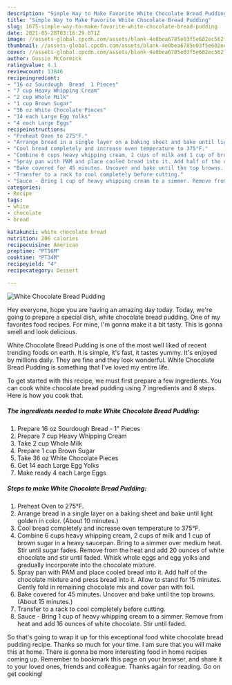 ```yaml
---
description: "Simple Way to Make Favorite White Chocolate Bread Pudding"
title: "Simple Way to Make Favorite White Chocolate Bread Pudding"
slug: 1675-simple-way-to-make-favorite-white-chocolate-bread-pudding
date: 2021-05-28T03:16:29.071Z
image: //assets-global.cpcdn.com/assets/blank-4e0bea6785e03f5e602ec562f230caae08da540cada707380b4fe1bbebba43da.png
thumbnail: //assets-global.cpcdn.com/assets/blank-4e0bea6785e03f5e602ec562f230caae08da540cada707380b4fe1bbebba43da.png
cover: //assets-global.cpcdn.com/assets/blank-4e0bea6785e03f5e602ec562f230caae08da540cada707380b4fe1bbebba43da.png
author: Gussie McCormick
ratingvalue: 4.1
reviewcount: 13846
recipeingredient:
- "16 oz Sourdough  Bread  1 Pieces"
- "7 cup Heavy Whipping Cream"
- "2 cup Whole Milk"
- "1 cup Brown Sugar"
- "36 oz White Chocolate Pieces"
- "14 each Large Egg Yolks"
- "4 each Large Eggs"
recipeinstructions:
- "Preheat Oven to 275°F."
- "Arrange bread in a single layer on a baking sheet and bake until light golden in color. (About 10 minutes.)"
- "Cool bread completely and increase oven temperature to 375°F."
- "Combine 6 cups heavy whipping cream, 2 cups of milk and 1 cup of brown sugar in a heavy saucepan. Bring to a simmer over medium heat. Stir until sugar fades. Remove from the heat and add 20 ounces of white chocolate and stir until faded. Whisk whole eggs and egg yolks and gradually incorporate  into the chocolate mixture."
- "Spray pan with PAM and place cooled bread into it. Add half of the chocolate mixture and press bread into it. Allow to stand for 15 minutes. Gently fold in remaining chocolate mix and cover pan with foil."
- "Bake covered for 45 minutes. Uncover and bake until the top browns. (About 15 minutes.)"
- "Transfer to a rack to cool completely before cutting."
- "Sauce - Bring 1 cup of heavy whipping cream to a simmer. Remove from heat and add 16 ounces of white chocolate. Stir until faded."
categories:
- Recipe
tags:
- white
- chocolate
- bread

katakunci: white chocolate bread 
nutrition: 206 calories
recipecuisine: American
preptime: "PT16M"
cooktime: "PT34M"
recipeyield: "4"
recipecategory: Dessert

---
```



![White Chocolate Bread Pudding](//assets-global.cpcdn.com/assets/blank-4e0bea6785e03f5e602ec562f230caae08da540cada707380b4fe1bbebba43da.png)

Hey everyone, hope you are having an amazing day today. Today, we're going to prepare a special dish, white chocolate bread pudding. One of my favorites food recipes. For mine, I'm gonna make it a bit tasty. This is gonna smell and look delicious.



White Chocolate Bread Pudding is one of the most well liked of recent trending foods on earth. It is simple, it's fast, it tastes yummy. It's enjoyed by millions daily. They are fine and they look wonderful. White Chocolate Bread Pudding is something that I've loved my entire life.


To get started with this recipe, we must first prepare a few ingredients. You can cook white chocolate bread pudding using 7 ingredients and 8 steps. Here is how you cook that.

<!--inarticleads1-->

##### The ingredients needed to make White Chocolate Bread Pudding:

1. Prepare 16 oz Sourdough  Bread - 1&#34; Pieces
1. Prepare 7 cup Heavy Whipping Cream
1. Take 2 cup Whole Milk
1. Prepare 1 cup Brown Sugar
1. Take 36 oz White Chocolate Pieces
1. Get 14 each Large Egg Yolks
1. Make ready 4 each Large Eggs




<!--inarticleads2-->

##### Steps to make White Chocolate Bread Pudding:

1. Preheat Oven to 275°F.
1. Arrange bread in a single layer on a baking sheet and bake until light golden in color. (About 10 minutes.)
1. Cool bread completely and increase oven temperature to 375°F.
1. Combine 6 cups heavy whipping cream, 2 cups of milk and 1 cup of brown sugar in a heavy saucepan. Bring to a simmer over medium heat. Stir until sugar fades. Remove from the heat and add 20 ounces of white chocolate and stir until faded. Whisk whole eggs and egg yolks and gradually incorporate  into the chocolate mixture.
1. Spray pan with PAM and place cooled bread into it. Add half of the chocolate mixture and press bread into it. Allow to stand for 15 minutes. Gently fold in remaining chocolate mix and cover pan with foil.
1. Bake covered for 45 minutes. Uncover and bake until the top browns. (About 15 minutes.)
1. Transfer to a rack to cool completely before cutting.
1. Sauce - Bring 1 cup of heavy whipping cream to a simmer. Remove from heat and add 16 ounces of white chocolate. Stir until faded.




So that's going to wrap it up for this exceptional food white chocolate bread pudding recipe. Thanks so much for your time. I am sure that you will make this at home. There is gonna be more interesting food in home recipes coming up. Remember to bookmark this page on your browser, and share it to your loved ones, friends and colleague. Thanks again for reading. Go on get cooking!
